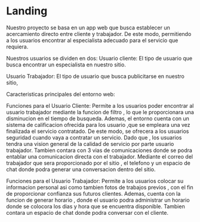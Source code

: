 # Landing
Nuestro proyecto se basa en un app web que busca establecer un acercamiento directo entre cliente y trabajador. De este modo, permitiendo a los usuarios
encontrar al especialista adecuado para el servicio que requiera.

Nuestros usuarios se dividen en dos:
Usuario cliente: 
El tipo de usuario que busca encontrar un especialista en nuestro sitio.

Usuario Trabajador:
El tipo de usuario que busca publicitarse en nuestro sitio,

Caracteristicas principales del entorno web:

Funciones para el Usuario Cliente:
Permite a los usuarios poder encontrar al usuario trabajador mediante la funcion de filtro , lo que le proporcionara una disminucion en el tiempo de busqueda.
Ademas, el entorno cuenta con un sistema de calificacion ofrecida para los usuario ,que se empleara una vez finalizada el servicio contratado. De este modo, 
se ofrecera a los usuarios seguridad cuando vaya a contratar un servicio. Dado que , los usuarios tendra una vision general de la calidad de servicio por parte
usuario trabajador. Tambien contara con 3 vias de comunicaciones donde se podra entablar una comunicacion directa con el trabajador. Mediante el correo del 
trabajador que sera proporcionado por el sitio , el telefono y un espacio de chat donde podra generar una conversacion dentro del sitio.

Funciones para el Usuario Trabajador:
Permite a los usuarios colocar su informacion personal asi como tambien fotos de trabajos previos , con el fin de proporcionar confianza sus futuros clientes.
Ademas, cuenta con la funcion de generar horario , donde el usuario podra administrar un horario donde se colocora los dias y hora que se encuentra disponible.
Tambien contara un espacio de chat donde podra conversar con el cliente.



